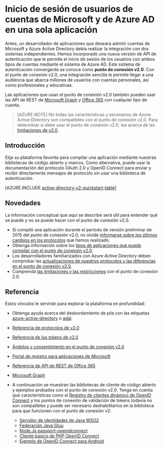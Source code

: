 <properties
	pageTitle="Información general del modelo de aplicaciones versión 2.0 | Microsoft Azure"
	description="Introducción a la creación de aplicaciones con inicio de sesión de cuentas de Microsoft y de Azure Active Directory."
	services="active-directory"
	documentationCenter=""
	authors="dstrockis"
	manager="mbaldwin"
	editor=""/>

<tags
	ms.service="active-directory"
	ms.workload="identity"
	ms.tgt_pltfrm="na"
	ms.devlang="na"
	ms.topic="article"
	ms.date="02/20/2016"
	ms.author="dastrock"/>

# Inicio de sesión de usuarios de cuentas de Microsoft y de Azure AD en una sola aplicación

Antes, un desarrollador de aplicaciones que deseara admitir cuentas de Microsoft y Azure Active Directory debía realizar la integración con dos sistemas independientes. Hemos incorporado una nueva versión de API de autenticación que le permite el inicio de sesión de los usuarios con ambos tipos de cuentas mediante el sistema de Azure AD. Este sistema de autenticación convergente se conoce como **punto de conexión v2.0**. Con el punto de conexión v2.0, una integración sencilla le permite llegar a una audiencia que abarca millones de usuarios con cuentas personales, así como profesionales y educativas.

Las aplicaciones que usan el punto de conexión v2.0 también pueden usar las API de REST de [Microsoft Graph](https://graph.microsoft.io) y [Office 365](https://msdn.microsoft.com/office/office365/howto/authenticate-Office-365-APIs-using-v2) con cualquier tipo de cuenta.

> [AZURE.NOTE]
	No todas las características y escenarios de Azure Active Directory son compatibles con el punto de conexión v2.0. Para determinar si debe usar el punto de conexión v2.0, lea acerca de las [limitaciones de v2.0](active-directory-v2-limitations.md).


## Introducción
Elija su plataforma favorita para compilar una aplicación mediante nuestras bibliotecas de código abierto y marcos. Como alternativa, puede usar la documentación del protocolo OAuth 2.0 y OpenID Connect para enviar y recibir directamente mensajes de protocolo sin usar una biblioteca de autenticación. <!-- TODO: Finalize this table  -->

[AZURE.INCLUDE [active-directory-v2-quickstart-table](../../includes/active-directory-v2-quickstart-table.md)]

## Novedades	
La información conceptual que aquí se describe será útil para entender qué se puede y no se puede hacer con el punto de conexión v2.0.

- Si compiló una aplicación durante el período de versión preliminar de 2015 del punto de conexión v2.0, no olvide [informarse sobre los últimos cambios en los protocolos](active-directory-v2-preview-oidc-changes.md) que hemos realizado.
- Obtenga información sobre los [tipos de aplicaciones que puede compilar con el punto de conexión v2.0](active-directory-v2-flows.md).
- Los desarrolladores familiarizados con Azure Active Directory deben comprobar las [actualizaciones de nuestros protocolos y las diferencias en el punto de conexión v2.0](active-directory-v2-compare.md).
- Comprenda [las limitaciones y las restricciones](active-directory-v2-limitations.md) con el punto de conexión 2.0.

## Referencia
Estos vínculos le servirán para explorar la plataforma en profundidad:

- Obtenga ayuda acerca del desbordamiento de pila con las etiquetas [azure-active-directory](http://stackoverflow.com/questions/tagged/azure-active-directory) o [adal](http://stackoverflow.com/questions/tagged/adal).
- [Referencia de protocolos de v2.0](active-directory-v2-protocols.md)
- [Referencia de los tokens de v2.0](active-directory-v2-tokens.md)
- [Ámbitos y consentimiento en el punto de conexión v2.0](active-directory-v2-scopes.md)
- [Portal de registro para aplicaciones de Microsoft](https://apps.dev.microsoft.com)
- [Referencia de API de REST de Office 365](https://msdn.microsoft.com/office/office365/howto/authenticate-Office-365-APIs-using-v2)
- [Microsoft Graph](https://graph.microsoft.io)
- A continuación se muestran las bibliotecas de cliente de código abierto y ejemplos probados con el punto de conexión v2.0. Tenga en cuenta que características como el [Registro de clientes dinámico de OpenID Connect](https://openid.net/specs/openid-connect-registration-1_0.html) y los puntos de conexión de validación de tokens todavía no son compatibles y puede ser necesario deshabilitarlos en la biblioteca para que funcionen con el punto de conexión v2:  

  - [Servidor de identidades de Java WSO2](https://docs.wso2.com/display/IS500/Introducing+the+Identity+Server)
  - [Federación Java Gluu](https://github.com/GluuFederation/oxAuth)
  - [Node.Js passport-openidconnect](https://www.npmjs.com/package/passport-openidconnect)
  - [Cliente básico de PHP OpenID Connect](https://github.com/jumbojett/OpenID-Connect-PHP)
  - [Ejemplo de OpenID Connect para Android](https://github.com/learning-layers/android-openid-connect)

<!-- TODO: These articles
- [ADAL Library Reference]()
- [v2 Endpoint FAQs](active-directory-v2-faq.md)
- Give us your thoughts on the preview using [User Voice](http://feedback.azure.com/forums/169401-azure-active-directory) - we want to hear them!  Use the phrase "AppModelv2:" in the title of your post so we can find it.
-->

<!---HONumber=AcomDC_0224_2016-->